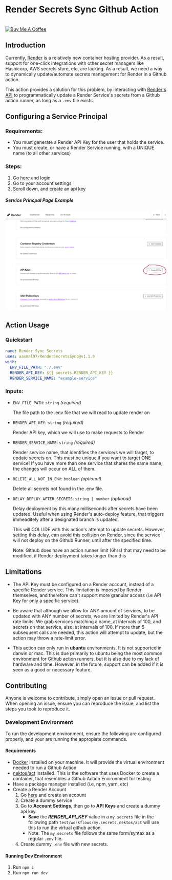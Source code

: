 # Render Secrets Sync Github Action

<br/>
<a href="https://www.buymeacoffee.com/arkyasmal" target="_blank"><img src="https://cdn.buymeacoffee.com/buttons/default-orange.png" alt="Buy Me A Coffee" height="41" width="174"></a>


## Introduction

Currently, [Render](https://render.com/) is a relatively new container hosting provider. As a result, support for one-click integrations with other secret managers like Hashicorp, AWS secrets store, etc, are lacking. As a result, we need a way to dynamically update/automate secrets management for Render in a Github action.

This action provides a solution for this problem, by interacting with [Render's API](https://api-docs.render.com/reference/introduction) to programmatically update a Render Service's secrets from a Github action runner, as long as a `.env` file exists.

## Configuring a Service Principal

### Requirements:

- You must generate a Render API Key for the user that holds the service.
- You must create, or have a Render Service running, with a UNIQUE name (to all other services)

### Steps:

1. Go [here](https://render.com/) and login
2. Go to your account settings
3. Scroll down, and create an api key

##### Service Princpal Page Example

![Example of Sevice Princpal Landing Page](./images/RenderAPIKey.png)

## Action Usage

### Quickstart

```yaml
name: Render Sync Secrets
uses: aasmal97/RenderSecretsSync@v1.1.0
with:
  ENV_FILE_PATH: "./.env"
  RENDER_API_KEY: ${{ secrets.RENDER_API_KEY }}
  RENDER_SERVICE_NAME: "example-service"
```

### Inputs:

- `ENV_FILE_PATH`: `string` _(required)_
  
  The file path to the .env file that we will read to update render on

- `RENDER_API_KEY`: `string` _(required)_
  
  Render API key, which we will use to make requests to Render

- `RENDER_SERVICE_NAME`: `string` _(required)_
  
  Render service name, that identifies the service/s we will target, to update secrets on. This must be unique if you want to target ONE service! If you have more than one service that shares the same name, the changes will occur on ALL of them.

- `DELETE_ALL_NOT_IN_ENV`: `boolean` _(optional)_
  
  Delete all secrets not found in the .env file.

- `DELAY_DEPLOY_AFTER_SECRETS`: `string | number` _(optional)_

  Delay deployment by this many milliseconds after secrets have been updated. Useful when using Render's auto-deploy feature, that triggers immeaditely after a designated branch is updated. 
   
  This will COLLIDE with this action's attempt to update secrets. However, setting this delay, can avoid this collision on Render, since the service will not deploy on the Github Runner, until after the specified time. 
  
  Note: Github does have an action runner limit (6hrs) that may need to be modified, if Render deployment takes longer than this

## Limitations

- The API Key must be configured on a Render account, instead of a specific Render service. This limitation is imposed by Render themselves, and therefore can't support more granular access (i.e API Key for only a specific service).

- Be aware that although we allow for ANY amount of services, to be updated with ANY number of secrets, we are limited by Render's API rate limits. We grab services matching a name, at intervals of 100, and secrets on that service, also, at intervals of 100. If more than 5 subsequent calls are needed, this action will attempt to update, but the action may throw a rate-limit error.

- This action can only run in **ubuntu** environments. It is not supported in darwin or mac. This is due primarily to ubuntu being the most common environment for Github action runners, but it is also due to my lack of hardware and time. However, in the future, support can be added if it is seen as a good or necessary feature.

## Contributing

Anyone is welcome to contribute, simply open an issue or pull request. When opening an issue, ensure you can reproduce the issue, and list the steps you took to reproduce it.

### Development Environment

To run the development environment, ensure the following are configured properly, and your are running the appropiate commands.

#### Requirements

- [Docker](https://docs.docker.com/engine/install/) installed on your machine. It will provide the virtual environment needed to run a Github Action
- [nektos/act](https://github.com/nektos/act) installed. This is the software that uses Docker to create a container, that resembles a Github Action Environment for testing
- Have a package manager installed (i.e, npm, yarn, etc)
- Create a Render Account
  1. Go [here](https://render.com/) and create an account
  2. Create a dummy service
  3. Go to **Account Settings**, then go to **API Keys** and create a dummy api key.
     - **Save** the **_RENDER_API_KEY_** value in a `my.secrets` file in the following path `test/workflows/my.secrets`. `nektos/act` will use this to run the virtual github action.
     - Note: The `my.secrets` file follows the same form/syntax as a regular `.env` file.
  4. Create dummy `.env` file with new secrets.

#### Running Dev Environment

1. Run `npm i`
2. Run `npm run dev`
